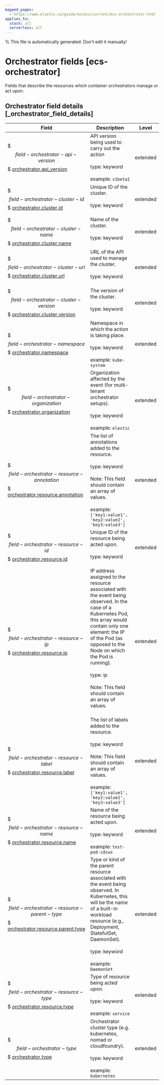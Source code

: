 ```yaml
---
mapped_pages:
  - https://www.elastic.co/guide/en/ecs/current/ecs-orchestrator.html
applies_to:
  stack: all
  serverless: all
---
```

% This file is automatically generated. Don't edit it manually!

# Orchestrator fields [ecs-orchestrator]

Fields that describe the resources which container orchestrators manage or act upon.

## Orchestrator field details [_orchestrator_field_details]

| Field | Description | Level |
| --- | --- | --- |
| $$$field-orchestrator-api-version$$$ [orchestrator.api_version](#field-orchestrator-api-version) | API version being used to carry out the action<br><br>type: keyword<br><br>example: `v1beta1`<br> | extended |
| $$$field-orchestrator-cluster-id$$$ [orchestrator.cluster.id](#field-orchestrator-cluster-id) | Unique ID of the cluster.<br><br>type: keyword<br><br> | extended |
| $$$field-orchestrator-cluster-name$$$ [orchestrator.cluster.name](#field-orchestrator-cluster-name) | Name of the cluster.<br><br>type: keyword<br><br> | extended |
| $$$field-orchestrator-cluster-url$$$ [orchestrator.cluster.url](#field-orchestrator-cluster-url) | URL of the API used to manage the cluster.<br><br>type: keyword<br><br> | extended |
| $$$field-orchestrator-cluster-version$$$ [orchestrator.cluster.version](#field-orchestrator-cluster-version) | The version of the cluster.<br><br>type: keyword<br><br> | extended |
| $$$field-orchestrator-namespace$$$ [orchestrator.namespace](#field-orchestrator-namespace) | Namespace in which the action is taking place.<br><br>type: keyword<br><br>example: `kube-system`<br> | extended |
| $$$field-orchestrator-organization$$$ [orchestrator.organization](#field-orchestrator-organization) | Organization affected by the event (for multi-tenant orchestrator setups).<br><br>type: keyword<br><br>example: `elastic`<br> | extended |
| $$$field-orchestrator-resource-annotation$$$ [orchestrator.resource.annotation](#field-orchestrator-resource-annotation) | The list of annotations added to the resource.<br><br>type: keyword<br><br>Note: This field should contain an array of values.<br><br>example: `['key1:value1', 'key2:value2', 'key3:value3']`<br> | extended |
| $$$field-orchestrator-resource-id$$$ [orchestrator.resource.id](#field-orchestrator-resource-id) | Unique ID of the resource being acted upon.<br><br>type: keyword<br><br> | extended |
| $$$field-orchestrator-resource-ip$$$ [orchestrator.resource.ip](#field-orchestrator-resource-ip) | IP address assigned to the resource associated with the event being observed. In the case of a Kubernetes Pod, this array would contain only one element: the IP of the Pod (as opposed to the Node on which the Pod is running).<br><br>type: ip<br><br>Note: This field should contain an array of values.<br><br> | extended |
| $$$field-orchestrator-resource-label$$$ [orchestrator.resource.label](#field-orchestrator-resource-label) | The list of labels added to the resource.<br><br>type: keyword<br><br>Note: This field should contain an array of values.<br><br>example: `['key1:value1', 'key2:value2', 'key3:value3']`<br> | extended |
| $$$field-orchestrator-resource-name$$$ [orchestrator.resource.name](#field-orchestrator-resource-name) | Name of the resource being acted upon.<br><br>type: keyword<br><br>example: `test-pod-cdcws`<br> | extended |
| $$$field-orchestrator-resource-parent-type$$$ [orchestrator.resource.parent.type](#field-orchestrator-resource-parent-type) | Type or kind of the parent resource associated with the event being observed. In Kubernetes, this will be the name of a built-in workload resource (e.g., Deployment, StatefulSet, DaemonSet).<br><br>type: keyword<br><br>example: `DaemonSet`<br> | extended |
| $$$field-orchestrator-resource-type$$$ [orchestrator.resource.type](#field-orchestrator-resource-type) | Type of resource being acted upon.<br><br>type: keyword<br><br>example: `service`<br> | extended |
| $$$field-orchestrator-type$$$ [orchestrator.type](#field-orchestrator-type) | Orchestrator cluster type (e.g. kubernetes, nomad or cloudfoundry).<br><br>type: keyword<br><br>example: `kubernetes`<br> | extended |



